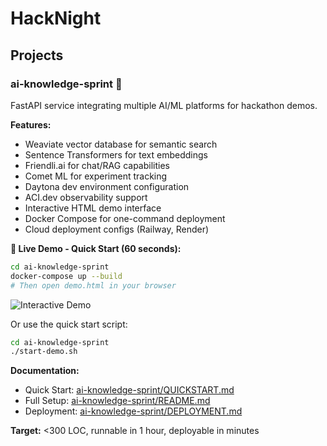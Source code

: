 # HackNight

## Projects

### ai-knowledge-sprint 🚀
FastAPI service integrating multiple AI/ML platforms for hackathon demos.

**Features:**
- Weaviate vector database for semantic search
- Sentence Transformers for text embeddings  
- Friendli.ai for chat/RAG capabilities
- Comet ML for experiment tracking
- Daytona dev environment configuration
- ACI.dev observability support
- Interactive HTML demo interface
- Docker Compose for one-command deployment
- Cloud deployment configs (Railway, Render)

**🎯 Live Demo - Quick Start (60 seconds):**
```bash
cd ai-knowledge-sprint
docker-compose up --build
# Then open demo.html in your browser
```

![Interactive Demo](https://github.com/user-attachments/assets/82044310-d084-400d-aea5-f0363e8fd324)

Or use the quick start script:
```bash
cd ai-knowledge-sprint
./start-demo.sh
```

**Documentation:** 
- Quick Start: [ai-knowledge-sprint/QUICKSTART.md](ai-knowledge-sprint/QUICKSTART.md)
- Full Setup: [ai-knowledge-sprint/README.md](ai-knowledge-sprint/README.md)
- Deployment: [ai-knowledge-sprint/DEPLOYMENT.md](ai-knowledge-sprint/DEPLOYMENT.md)

**Target:** <300 LOC, runnable in 1 hour, deployable in minutes